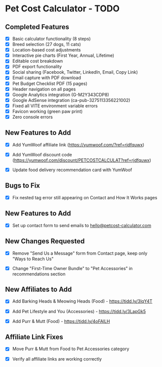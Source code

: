 # Pet Cost Calculator - TODO

## Completed Features
- [x] Basic calculator functionality (8 steps)
- [x] Breed selection (27 dogs, 11 cats)
- [x] Location-based cost adjustments
- [x] Interactive pie charts (First Year, Annual, Lifetime)
- [x] Editable cost breakdown
- [x] PDF export functionality
- [x] Social sharing (Facebook, Twitter, LinkedIn, Email, Copy Link)
- [x] Email capture with PDF download
- [x] Pet Budget Checklist PDF (15 pages)
- [x] Header navigation on all pages
- [x] Google Analytics integration (G-M2Y343CDP8)
- [x] Google AdSense integration (ca-pub-3275113356221002)
- [x] Fixed all VITE environment variable errors
- [x] Favicon working (green paw print)
- [x] Zero console errors

## New Features to Add
- [x] Add YumWoof affiliate link (https://yumwoof.com/?ref=rjdfquwx)
- [x] Add YumWoof discount code (https://yumwoof.com/discount/PETCOSTCALCULAT?ref=rjdfquwx)
- [x] Update food delivery recommendation card with YumWoof



## Bugs to Fix
- [x] Fix nested <a> tag error still appearing on Contact and How It Works pages



## New Features to Add
- [x] Set up contact form to send emails to hello@petcost-calculator.com



## New Changes Requested
- [x] Remove "Send Us a Message" form from Contact page, keep only "Ways to Reach Us"
- [x] Change "First-Time Owner Bundle" to "Pet Accessories" in recommendations section



## New Affiliates to Add
- [x] Add Barking Heads & Meowing Heads (Food) - https://tidd.ly/3lqY4T
- [x] Add Pet Lifestyle and You (Accessories) - https://tidd.ly/3LapGk5
- [x] Add Purr & Mutt (Food) - https://tidd.ly/4oFAlLH



## Affiliate Link Fixes
- [x] Move Purr & Mutt from Food to Pet Accessories category
- [x] Verify all affiliate links are working correctly

